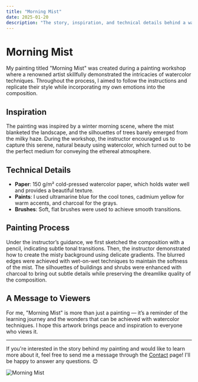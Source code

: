 ```yaml
---
title: "Morning Mist"
date: 2025-01-20
description: "The story, inspiration, and technical details behind a watercolor painting."
---
```


# Morning Mist

My painting titled "Morning Mist" was created during a painting workshop where a renowned artist skillfully demonstrated the intricacies of watercolor techniques. Throughout the process, I aimed to follow the instructions and replicate their style while incorporating my own emotions into the composition.

## Inspiration

The painting was inspired by a winter morning scene, where the mist blanketed the landscape, and the silhouettes of trees barely emerged from the milky haze. During the workshop, the instructor encouraged us to capture this serene, natural beauty using watercolor, which turned out to be the perfect medium for conveying the ethereal atmosphere.

## Technical Details

- **Paper**: 150 g/m² cold-pressed watercolor paper, which holds water well and provides a beautiful texture.
- **Paints**: I used ultramarine blue for the cool tones, cadmium yellow for warm accents, and charcoal for the grays.
- **Brushes**: Soft, flat brushes were used to achieve smooth transitions.

## Painting Process

Under the instructor’s guidance, we first sketched the composition with a pencil, indicating subtle tonal transitions. Then, the instructor demonstrated how to create the misty background using delicate gradients. The blurred edges were achieved with wet-on-wet techniques to maintain the softness of the mist. The silhouettes of buildings and shrubs were enhanced with charcoal to bring out subtle details while preserving the dreamlike quality of the composition.

## A Message to Viewers

For me, "Morning Mist" is more than just a painting — it’s a reminder of the learning journey and the wonders that can be achieved with watercolor techniques. I hope this artwork brings peace and inspiration to everyone who views it.

---

If you're interested in the story behind my painting and would like to learn more about it, feel free to send me a message through the [Contact](./kontact.md) page! I'll be happy to answer any questions. 😊

<img title="Morning Mist" alt="Morning Mist" src="../images/reggeli_kod.jpg">